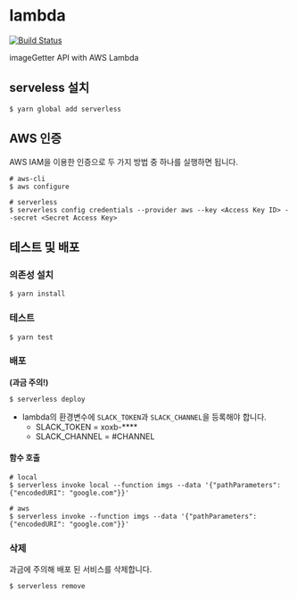 # lambda

[![Build Status](https://travis-ci.org/bum752/imageGetter-lambda.svg?branch=master)](https://travis-ci.org/bum752/imageGetter-lambda)

imageGetter API with AWS Lambda

## serveless 설치

```
$ yarn global add serverless
```

## AWS 인증

AWS IAM을 이용한 인증으로 두 가지 방법 중 하나를 실행하면 됩니다.

```
# aws-cli
$ aws configure

# serverless
$ serverless config credentials --provider aws --key <Access Key ID> --secret <Secret Access Key>
```

## 테스트 및 배포

### 의존성 설치

```
$ yarn install
```

### 테스트

```
$ yarn test
```

### 배포

**(과금 주의!)**

```
$ serverless deploy
```

- lambda의 환경변수에 `SLACK_TOKEN`과 `SLACK_CHANNEL`을 등록해야 합니다.
  - SLACK_TOKEN = xoxb-\*\*\*\*
  - SLACK_CHANNEL = #CHANNEL

#### 함수 호출

```
# local
$ serverless invoke local --function imgs --data '{"pathParameters": {"encodedURI": "google.com"}}'

# aws
$ serverless invoke --function imgs --data '{"pathParameters": {"encodedURI": "google.com"}}'
```

### 삭제

과금에 주의해 배포 된 서비스를 삭제합니다.

```
$ serverless remove
```
